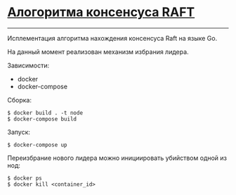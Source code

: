 # [Алогоритма консенсуса RAFT](https://raft.github.io)
---

Исплементация алгоритма нахождения консенсуса Raft на языке Go.

На данный момент реализован механизм избрания лидера. 

Зависимости:
   
   * docker
   * docker-compose

Сборка:

    $ docker build . -t node
    $ docker-compose build
    

Запуск:
    
    $ docker-compose up

Переизбрание нового лидера можно инициировать убийством одной из нод:

    $ docker ps
    $ docker kill <container_id>
    
    
    
 